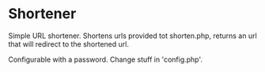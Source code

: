 Shortener
=========

Simple URL shortener. Shortens urls provided tot shorten.php, returns an url
that will redirect to the shortened url.

Configurable with a password. Change stuff in 'config.php'.

